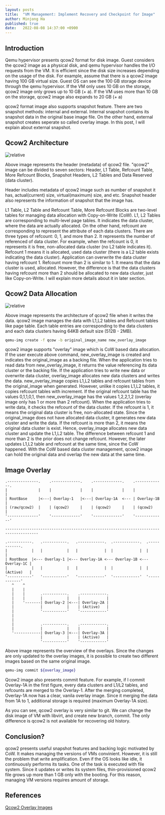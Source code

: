 ```yaml
---
layout: posts
title:  "VM Management: Implement Recovery and Checkpoint for Image"
author: Minjong Ha
published: true
date:   2022-08-08 14:37:00 +0900
---
```


## Introduction

Qemu hypervisor presents qcow2 format for disk image.
Guest considers the qcow2 image as a physical disk, and qemu hypervisor handles the I/O requests from the VM.
It is efficient since the disk size increases depending on the usage of the disk.
For example, assume that there is a qcow2 image having 100 GB virtual size.
Guest OS can see the 100 GB storage device through the qemu hypervisor.
If the VM only uses 10 GB on the storage, qcow2 image only grows up to 10 GB (+ a).
If the VM uses more than 10 GB on the storage, qcow2 image also expands to 20 GB (+ a) 

qcow2 format image also supports snapshot feature.
There are two snapshot methods: internal and external.
Internal snapshot contains its snapshot data in the original base image file.
On the other hand, external snapshot creates seperate so called overlay image.
In this post, I will explain about external snapshot.



## Qcow2 Architecture

<img data-action="zoom" src='{{ "../assets/images/posts/2022-08-08-vm-image-versioning/qcow_struct.png" | relative_url }}' alt='relative'>

Above image represents the header (metadata) of qcow2 file.
"qcow2" image can be divided to seven sectors: Header, L1 Table, Refcount Table, More Refcount Blocks, Snapshot Headers, L2 Tables and Data Reserved (data cluster).

Header includes metadata of qcow2 image such as number of snapshot it has, actual(current) size, virtual(maximum) size, and etc.
Snapshot header also represents the information of snapshot that the image has.

L1 Table, L2 Table and Refcount Table, More Refcount Blocks are two-level tables for managing data allocation with Copy-on-Write (CoW).
L1, L2 Tables are corresponding to multi-level page tables.
It indicates the data cluster, where the data are actually allocated.
On the other hand, refcount are corresponding to represent the attribute of each data clusters.
There are three types of refcount: 0, 1, and more than 2.
It represents the number of referenced of data cluster.
For example, when the refcount is 0, it represents it is free, non-allocated data cluster (no L2 table indicates it).
Refcount 1 means it is allocated, used data cluster (there is a L2 table exists indicating the data cluster).
Application can overwrite the data cluster having refcount 1.
Refcount more than 2 is similar to 1.
It means that the data cluster is used, allocated.
However, the difference is that the data clusters having refcount more than 2 should be allocated to new data cluster, just like Copy-on-Write.
I will explain more details about it in later section.


## Qcow2 Data Allocation

<img data-action="zoom" src='{{ "../assets/images/posts/2022-08-08-vm-image-versioning/qcow_image_achitecture.png" | relative_url }}' alt='relative'>

Above image represents the architecture of qcow2 file when it writes the data.
qcow2 image manages the data with L1,L2 tables and Refcount tables like page table.
Each table entries are corresponding to the data clusters and each data clusters having 64KB default size (512B - 2MB).


```bash
qemu-img create -f qcow -b original_image_name new_overlay_image
```

qcow2 image supports "overlay" image which is CoW based data allocation.
If the user execute above command, new_overlay_image is created and indicates the original_image as a backing file.
When the application tries to read data from new_overlay_image, it returns the value referencing its data cluster or the backing file.
If the application tries to write new data or overwrite data cluster, overlay_image allocates new data clusters and writes the data.
new_overlay_image copies L1,L2 tables and refcount tables from the original_image when generated.
However, unlike it copies L1,L2 tables, it copies refcount tables with increment.
If the original refcount table has the values 0,1,1,0,1, then new_overlay_image has the values 1,2,2,1,2 (overlay image only has 1 or more than 2 refcount).
When the application tries to write data, it checks the refcount of the data cluster.
If the refcount is 1, it means the original data cluster is free, non-allocated state.
Since the original_image does not have allocated data cluster, it generates new data cluster and write the data.
If the refcount is more than 2, it means the original data cluster is exist.
Hence, overlay_image allocates new data cluster and update the L1,L2 table.
The difference between refcount 1 and more than 2 is the prior does not change refcount.
However, the later updates L1,L2 table and refcount at the same time, since the CoW happened.
With the CoW based data cluster management, qcow2 image can hold the original data and overlap the new data at the same time.


## Image Overlay

<!-- Overlay Image -->

```text
.--------------.    .-------------.    .-------------.    .-------------.
|              |    |             |    |             |    |             |
| RootBase     |<---| Overlay-1   |<---| Overlay-1A  <--- | Overlay-1B  |
| (raw/qcow2)  |    | (qcow2)     |    | (qcow2)     |    | (qcow2)     |
'--------------'    '-------------'    '-------------'    '-------------'

-------------------------------------------------------------------------------------

.-----------.   .-----------.   .------------.  .------------.  .------------.
|           |   |           |   |            |  |            |  |            |
| RootBase  |<--- Overlay-1 |<--- Overlay-1A <--- Overlay-1B <--- Overlay-1C |
|           |   |           |   |            |  |            |  | (Active)   |
'-----------'   '-----------'   '------------'  '------------'  '------------'
   ^    ^
   |    |
   |    |       .-----------.    .------------.
   |    |       |           |    |            |
   |    '-------| Overlay-2 |<---| Overlay-2A |
   |            |           |    | (Active)   |
   |            '-----------'    '------------'
   |
   |
   |            .-----------.    .------------.
   |            |           |    |            |
   '------------| Overlay-3 |<---| Overlay-3A |
                |           |    | (Active)   |
                '-----------'    '------------'
```


Above image represents the overview of the overlays.
Since the changes are only updated to the overlay images, it is possible to create two different images based on the same original image.

```bash
qemu-img commit ${overlay_image}
```

Qcow2 image also presents commit feature.
For example, if I commit Overlay-1A in the first figure, every data clusters and L1/L2 tables, and refcounts are merged to the Overlay-1.
After the merging completed, Overlay-1A now has a clear, vanila overlay image.
Since it merging the data from 1A to 1, additional storage is required (maximum Overlay-1A size).

As you can see, qcow2 overlay is very similar to git.
We can change the disk image of VM with libvirt, and create new branch, commit.
The only difference is qcow2 is not available for recovering old history.


## Conclusion?

qcow2 presents useful snapshot features and backing logic motivated by CoW.
It makes managing the versions of VMs convinient.
However, it is still the problem that write amplification.
Even if the OS looks like idle, it continuously performs its tasks.
One of the task is executed with file system.
Since it updates or writes its system files, thin-provisioned qcow2 file grows up more than 1 GB only with the booting.
For this reason, managing VM versions requires amount of storage.



## References
[Qcow2 Overlay Images](https://kashyapc.fedorapeople.org/virt/lc-2012/snapshots-handout.html)
